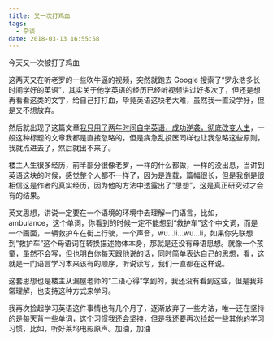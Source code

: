 ```yaml
---
title: 又一次打鸡血
tags:
  - 杂谈
date: 2018-03-13 16:55:58
---
```



今天又一次被打了鸡血
<!-- more -->
这两天又在听老罗的一些吹牛逼的视频，突然就跑去 Google 搜索了“罗永浩多长时间学好的英语”，其实关于他学英语的经历已经听视频讲过好多次了，但还是想再看看这类的文字，给自己打打血，毕竟英语这块老大难，虽然我一直没学好，但是又不想放弃。

然后就出现了这篇文章[我只用了两年时间自学英语，成功逆袭，彻底改变人生](http://bbs.tianya.cn/post-english-265706-1.shtml)，一般这种标题的文章我都是直接忽略的，但是病急乱投医同样也让我忽略这些原则，我就点进去了，然后就出不来了。

楼主人生很多经历，前半部分很像老罗，一样的什么都做，一样的没出息，当讲到英语这块的时候，感觉整个人都不一样了，因为是连载，篇幅很长，但是我倒是很相信这是作者的真实经历，因为他的方法中透露出了“思想”，这是真正研究过才会有的结果。

英文思想，讲说一定要在一个语境的环境中去理解一门语言，比如，ambulance，这个单词，你看到的时候一定不能想到“救护车”这个中文词，而是一个画面，一辆救护车在街上行驶，一个声音，wu...li...wu...li，如果你先联想到“救护车”这个母语词在转换描述物体本身，那就是还没有母语思想。就像一个孩童，虽然不会写，但也明白你每天跟他说的话，同时简单表达自己的思想，看，这就是一门语言学习本来该有的顺序，听说读写，我们一直都在这样说。

这套思想也是楼主从漏屋老师的“二语心得”学到的，我还没有看到这些，但是我非常理解，也支持这种方式来学习。

我再次捡起学习英语这件事情也有几个月了，逐渐放弃了一些方法，唯一还在坚持的是每天背一些单词，这个习惯我还会坚持，但是我还要再次捡起一些其他的学习习惯，比如，听好莱坞电影原声。加油，加油

